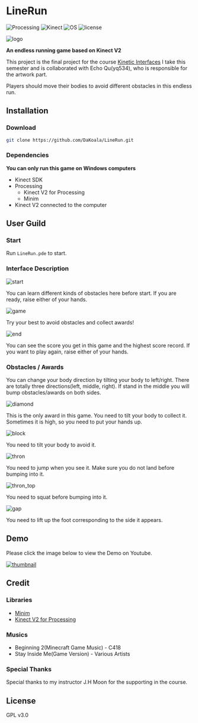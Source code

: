 # LineRun
![Processing](https://img.shields.io/badge/Processing-V3.3.6-lightgrey.svg)
![Kinect](https://img.shields.io/badge/Kinect-V2-red.svg)
![OS](https://img.shields.io/badge/OS-Windows-blue.svg)
![license](https://img.shields.io/badge/license-GPL%20v3.0-green.svg)

![logo](https://s1.ax1x.com/2018/05/08/CdrglF.png)

**An endless running game based on Kinect V2**

This project is the final project for the course [Kinetic Interfaces](http://ima.nyu.sh/kinetic-interfaces/) I take this semester and is collaborated with Echo Qu(yq534), who is responsible for the artwork part.

Players should move their bodies to avoid different obstacles in this endless run.

## Installation

### Download

```bash
git clone https://github.com/DaKoala/LineRun.git
```

### Dependencies
**You can only run this game on Windows computers**
* Kinect SDK
* Processing
    + Kinect V2 for Processing
    + Minim
* Kinect V2 connected to the computer

## User Guild

### Start

Run `LineRun.pde` to start.

### Interface Description

![start](https://s1.ax1x.com/2018/05/08/Cd2otA.png)

You can learn different kinds of obstacles here before start. If you are ready, raise either of your hands.

![game](https://s1.ax1x.com/2018/05/08/Cd2Ikd.png)

Try your best to avoid obstacles and collect awards!

![end](https://s1.ax1x.com/2018/05/08/Cd24TH.png)

You can see the score you get in this game and the highest score record. If you want to play again, raise either of your hands.

### Obstacles / Awards

You can change your body direction by tilting your body to left/right. There are totally three directions(left, middle, right). If stand in the middle you will bump obstacles/awards on both sides.

![diamond](https://s1.ax1x.com/2018/05/08/CdDd56.png)

This is the only award in this game. You need to tilt your body to collect it. Sometimes it is high, so you need to put your hands up.

![block](https://s1.ax1x.com/2018/05/08/CdDUV1.png)

You need to tilt your body to avoid it.

![thron](https://s1.ax1x.com/2018/05/08/CdDtbR.png)

You need to jump when you see it. Make sure you do not land before bumping into it.

![thron_top](https://s1.ax1x.com/2018/05/08/CdDJKJ.png)

You need to squat before bumping into it.

![gap](https://s1.ax1x.com/2018/05/08/CdDYr9.png)

You need to lift up the foot corresponding to the side it appears.

## Demo

Please click the image below to view the Demo on Youtube.

[![thumbnail](https://s1.ax1x.com/2018/05/08/Cd2Ikd.png)](https://youtu.be/kWc6uvsxn84)

## Credit

### Libraries

* [Minim](http://code.compartmental.net/tools/minim/)
* [Kinect V2 for Processing](https://github.com/ThomasLengeling/KinectPV2)

### Musics

* Beginning 2(Minecraft Game Music) - C418
* Stay Inside Me(Game Version) - Various Artists

### Special Thanks

Special thanks to my instructor J.H Moon for the supporting in the course.

## License

GPL v3.0